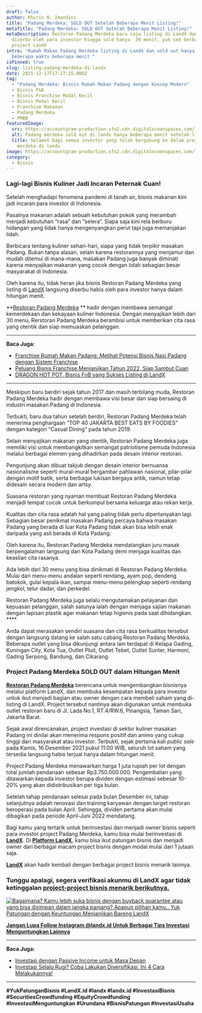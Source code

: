 ```yaml
---
draft: false
author: Khurin N. Imandini
title: "Padang Merdeka: SOLD OUT Setelah Beberapa Menit Listing!"
metaTitle: "Padang Merdeka: SOLD OUT Setelah Beberapa Menit Listing!"
metaDescription: Restoran Padang Merdeka baru saja listing di LandX dan langsung
  diserbu oleh para investor hingga sold hanya  39 menit, yuk cek berbagai
  project LandX
intro: "Rumah Makan Padang Merdeka listing di LandX dan sold out hanya dalam
  beberapa waktu beberapa menit "
isPinned: true
slug: listing-padang-merdeka-di-landx
date: 2021-12-17T17:27:15.000Z
tag:
  - "Padang Merdeka: Bisnis Rumah Makan Padang dengan Konsep Modern"
  - Bisnis F&B
  - Bisnis Franchise Modal Kecil
  - Bisnis Modal Kecil
  - Franchise Makanan
  - Padang Merdeka
  - PMBB
featuredImage:
  src: https://accountgram-production.sfo2.cdn.digitaloceanspaces.com/landx_ghost/2021/12/PADANG-MERDEKA-LISTING-DI-LANDX-SOLD-CUMA-DENGAN-39-MENIT-copy.jpg
  alt: Padang merdeka sold out di landx hanya beberapa menit setelah listing
  title: Selamat bagi semua investor yang telah bergabung ke dalam project padang
    merdeka di landx
image: https://accountgram-production.sfo2.cdn.digitaloceanspaces.com/landx_ghost/2021/12/PADANG-MERDEKA-LISTING-DI-LANDX-SOLD-CUMA-DENGAN-39-MENIT-copy.jpg
category:
  - Bisnis
---
```



### Lagi-lagi Bisnis Kuliner Jadi Incaran Peternak Cuan!

Setelah menghadapi fenomena pandemi di tanah air, bisnis makanan kini jadi incaran para investor di Indonesia.

Pasalnya makanan adalah sebuah kebutuhan pokok yang merambah menjadi kebutuhan “rasa” dan “selera”. Siapa saja kini rela berburu hidangan yang tidak hanya mengenyangkan perut tapi juga memanjakan lidah.

Berbicara tentang kuliner sehari-hari, siapa yang tidak terpikir masakan Padang. Bukan tanpa alasan, selain karena restorannya yang menjamur dan mudah ditemui di mana-mana, masakan Padang juga banyak diminati karena menyajikan makanan yang cocok dengan lidah sebagian besar masyarakat di Indonesia.

Oleh karena itu, tidak heran jika bisnis Restoran Padang Merdeka yang listing di [LandX](https://landx.id/) langsung diserbu habis oleh para investor hanya dalam hitungan menit.

**[Restoran Padang Merdeka](https://landx.id/project/#/pmbb) ** hadir dengan membawa semangat kemerdekaan dan kekayaan kuliner Indonesia. Dengan menyajikan lebih dari 30 menu, Rerstoran Padang Merdeka berambisi untuk memberikan cita rasa yang otentik dan siap memuaskan pelanggan.

---

**Baca Juga:**

* [Franchise Rumah Makan Padang: Melihat Potensi Bisnis Nasi Padang dengan Sistem Franchise](https://landx.id/blog/membangun-bisnis-rumah-makan-padang-dengan-sistem-franchise/)
* [Peluang Bisnis Franchise Menjanjikan Tahun 2022, Siap Sambut Cuan](https://landx.id/blog/peluang-bisnis-franchise-terbaik-di-tahun-2022/)
* [DRAGON HOT POT, Bisnis FnB yang Sukses Listing di LandX](https://landx.id/blog/dragon-hot-pot-bisnis-fnb-yang-sukses-listing-di-landx/)

---

Meskipun baru berdiri sejak tahun 2017 dan masih terbilang muda, Restoran Padang Merdeka hadir dengan membawa visi besar dan siap bersaing di industri masakan Padang di Indonesia.

Terbukti, baru dua tahun setelah berdiri, Restoran Padang Merdeka telah menerima penghargaan “TOP 40 JAKARTA BEST EATS BY FOODIES” dengan kategori “Casual Dining” pada tahun 2019.

Selain menyajikan makanan yang otentik, Restoran Padang Merdeka juga memiliki visi untuk membangkitkan semangat patriotisme pemuda Indonesia melalui berbagai elemen yang dihadirkan pada desain interior restoran.

Pengunjung akan dibuat takjub dengan desain interior bernuansa nasionalisme seperti mural-mural bergambar pahlawan nasional, pilar-pilar dengan motif batik, serta berbagai lukisan bergaya antik, namun tetap didesain secara modern dan artsy.

Suasana restoran yang nyaman membuat Restoran Padang Merdeka menjadi tempat cocok untuk berkumpul bersama keluarga atau rekan kerja.

Kualitas dan cita rasa adalah hal yang paling tidak perlu dipertanyakan lagi. Sebagian besar penikmat masakan Padang percaya bahwa masakan Padang yang berada di luar Kota Padang tidak akan bisa lebih enak daripada yang asli berada di Kota Padang.

Oleh karena itu, Restoran Padang Merdeka mendatangkan juru masak berpengalaman langsung dari Kota Padang demi menjaga kualitas dan keaslian cita rasanya.

Ada lebih dari 30 menu yang bisa dinikmati di Restoran Padang Merdeka. Mulai dari menu-menu andalan seperti rendang, ayam pop, dendeng batokok, gulai kepala ikan, sampai menu-menu pelengkap seperti rendang jengkol, telur dadar, dan perkedel.

Restoran Padang Merdeka juga selalu mengutamakan pelayanan dan kepuasan pelanggan, salah satunya ialah dengan menjaga sajian makanan dengan lapisan plastik agar makanan tetap higienis pada saat dihidangkan. ****

Anda dapat merasakan sendiri suasana dan cita rasa berkualitas tersebut dengan langsung datang ke salah satu cabang Restoran Padang Merdeka. Beberapa outlet yang bisa dikunjungi antara lain terdapat di Kelapa Gading, Kuningan City, Kota Tua, Outlet Pluit, Outlet Tebet, Outlet Sunter, Harmoni, Gading Serpong, Bandung, dan Cikarang.

### Project Padang Merdeka SOLD OUT dalam Hitungan Menit

[**Restoran Padang Merdeka**](https://landx.id/project/#/pmbb) berencana untuk mengembangkan bisnisnya melalui platform LandX, dan membuka kesempatan kepada para investor untuk ikut menjadi bagian atau owner dengan cara membeli saham yang di-listing di LandX. Project tersebut nantinya akan digunakan untuk membuka outlet restoran baru di Jl. Lada No.1, RT.4/RW.6, Pinangsia, Taman Sari, Jakarta Barat.

Sejak awal direncanakan, project investasi di sektor kuliner masakan Padang ini dinilai akan menerima respons positif dan animo yang cukup tinggi dari masyarakat atau investor. Terbukti, sejak pertama kali _public sale_ pada Kamis, 16 Desember 2021 pukul 11:00 WIB, seluruh lot saham yang tersedia langsung habis terjual hanya dalam hitungan menit.

Project Padang Merdeka menawarkan harga 1 juta rupiah per lot dengan total jumlah pendanaan sebesar Rp3.750.000.000. Pengembalian yang ditawarkan kepada investor berupa dividen dengan estimasi sebesar 10-20% yang akan didistribusikan per tiga bulan.

Setelah tahap pendanaan selesai pada bulan Desember ini, tahap selanjutnya adalah renovasi dan training karyawan dengan target restoran beroperasi pada bulan April. Sehingga, dividen pertama akan mulai dibagikan pada periode April-Juni 2022 mendatang.

Bagi kamu yang tertarik untuk berinvestasi dan menjadi owner bisnis seperti para investor project Padang Merdeka, kamu bisa mulai berinvestasi di [**LandX**](https://landx.id/project/#/pmbb). Di [**Platform LandX**](https://landx.id/project/#/pmbb), kamu bisa ikut patungan bisnis dan menjadi owner dari berbagai macam project bisnis dengan modal mulai dari 1 jutaan saja.

**[LandX](https://landx.id/project/#/pmbb)** akan hadir kembali dengan berbagai project bisnis menarik lainnya.

### Tunggu apalagi, segera verifikasi akunmu di LandX agar tidak ketinggalan [project-project bisnis menarik berikutnya.](https://landx.id/project/)

[![Bagaimana? Kamu lebih suka bisnis dengan buyback guarantee atau yang bisa disimpan dalam jangka panjang? Apapun pilihan kamu.. Yuk Patungan  dengan Keuntungan Menjanjikan Bareng LandX](https://accountgram-production.sfo2.cdn.digitaloceanspaces.com/landx_ghost/2021/10/Equity-Crowdfunding-di-Indonesia-1--3.png)](http://landx.id/project/)

[**Jangan Lupa Follow Instagram @landx.id Untuk Berbagai Tips Investasi Menguntungkan Lainnya**](https://www.instagram.com/landx.id/?utm_medium=copy_link)

---

**Baca Juga:**

* [Investasi dengan Passive Income untuk Masa Depan](https://landx.id/blog/investasi-dengan-passive-income-untuk-masa-depan/)
* [Investasi Selalu Rugi? Coba Lakukan Diversifikasi. Ini 4 Cara Melakukannya!](https://landx.id/blog/arti-penting-diversifikasi-dalam-investasi/)

---

**#YukPatunganBisnis    #LandX.id    #landx         #landx.id    #InvestasiBisnis  #SecuritiesCrowdfunding   #EquityCrowdfunding    #InvestasiMenguntungkan     #Urundana    #BisnisPatungan    #InvestasiUsaha**

